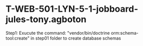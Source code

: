 # T-WEB-501-LYN-5-1-jobboard-jules-tony.agboton

Step1: 
Exucute the command: "vendor/bin/doctrine orm:schema-tool:create" in step01 folder to create database schemas

